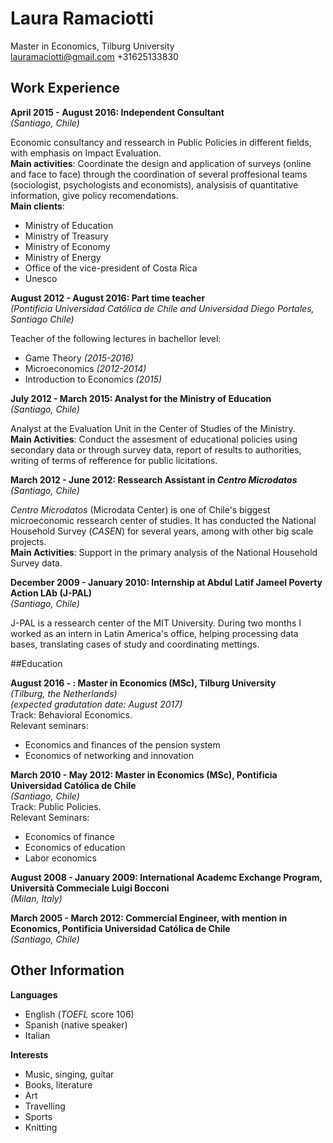 # Laura Ramaciotti  
Master in Economics, Tilburg University  
lauramaciotti@gmail.com +31625133830

## Work Experience

__**April 2015 - August 2016: Independent Consultant**__  
_(Santiago, Chile)_  

Economic consultancy and ressearch in Public Policies in different fields, 
with emphasis on Impact Evaluation.  
**Main activities**: Coordinate the design and application of surveys
(online and face to face) through the coordination of several proffesional 
teams (sociologist, psychologists and economists),
analysisis of quantitative information, give policy recomendations.  
**Main clients**:  
* Ministry of Education
* Ministry of Treasury
* Ministry of Economy
* Ministry of Energy
* Office of the vice-president of Costa Rica
* Unesco

__**August 2012 - August 2016: Part time teacher**__  
_(Pontificia Universidad Católica de Chile and Universidad Diego Portales, Santiago Chile)_  

Teacher of the following lectures in bachellor level:  
* Game Theory _(2015-2016)_
* Microeconomics _(2012-2014)_
* Introduction to Economics _(2015)_

__**July 2012 - March 2015: Analyst for the Ministry of Education**__  
_(Santiago, Chile)_

Analyst at the Evaluation Unit in the Center of Studies of the Ministry.  
**Main Activities**: Conduct the assesment of educational policies using 
secondary data or through survey data, report of results to authorities, writing of
terms of refference for public licitations.

__**March 2012 - June 2012: Ressearch Assistant in _Centro Microdatos_**__   
_(Santiago, Chile)_  

_Centro Microdatos_ (Microdata Center) is one of Chile's biggest microeconomic ressearch center of studies.
It has conducted the National Household Survey (_CASEN_) for several years, among with other big scale projects.  
**Main Activities**: Support in the primary analysis of the National Household Survey data.

**December 2009 - January 2010: Internship at Abdul Latif Jameel Poverty Action LAb (J-PAL)**  
_(Santiago, Chile)_  

J-PAL is a ressearch center of the MIT University. During two months I worked as an intern in Latin America's office,
helping processing data bases, translating cases of study and coordinating mettings.

##Education

**August 2016 - : Master in Economics (MSc), Tilburg University**  
_(Tilburg, the Netherlands)_   
_(expected gradutation date: August 2017)_   
Track: Behavioral Economics.    
Relevant seminars:    
* Economics and finances of the pension system
* Economics of networking and innovation

**March 2010 - May 2012: Master in Economics (MSc), Pontificia Universidad Católica de Chile**  
_(Santiago, Chile)_  
Track: Public Policies.  
Relevant Seminars:  
* Economics of finance
* Economics of education
* Labor economics

**August 2008 - January 2009: International Academc Exchange Program, Università Commeciale Luigi Bocconi**  
_(Milan, Italy)_

**March 2005 - March 2012: Commercial Engineer, with mention in Economics, Pontificia Universidad Católica de Chile**  
_(Santiago, Chile)_  

## Other Information

**Languages**  
* English (_TOEFL_ score 106)
* Spanish (native speaker)
* Italian

**Interests**
* Music, singing, guitar
* Books, literature
* Art
* Travelling
* Sports
* Knitting

